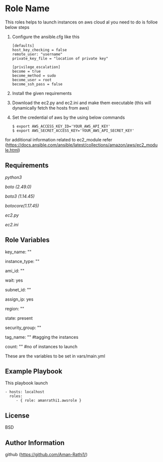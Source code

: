 Role Name
=========

This roles helps to launch instances on aws cloud al you need to do is folloe below steps
1. Configure the ansible.cfg like this
 
       [defaults]
       host_key_checking = false
       remote_user: "username"
       private_key_file = "location of private key"

       [privilege_escalation]
       become = true
       become_method = sudo
       become_user = root
       become_ssh_pass = false

2. Install the given requirements
3. Download the ec2.py and ec2.ini and make them executable (this will dynamically fetch the hosts from aws)
4. Set the credential of aws by the using below commands
   
       $ export AWS_ACCESS_KEY_ID='YOUR_AWS_API_KEY'
       $ export AWS_SECRET_ACCESS_KEY='YOUR_AWS_API_SECRET_KEY'

for additional information related to ec2_module refer (https://docs.ansible.com/ansible/latest/collections/amazon/aws/ec2_module.html)




Requirements
------------
*python3*

*boto (2.49.0)*

*boto3 (1.14.45)*

*botocore(1.17.45)*

*ec2.py*

*ec2.ini*



Role Variables
--------------


key_name: ""

instance_type: ""

ami_id: ""

wait: yes

subnet_id: ""

assign_ip: yes

region: ""

state: present

security_group: ""

tag_name: ""             #tagging the instances

count: ""                #no of instances to launch 

These are the variables to be set in vars/main.yml


Example Playbook
----------------

This playbook launch 

    - hosts: localhost
      roles:
         - { role: amanrathi1.awsrole }

License
-------	

BSD

Author Information
------------------
github (https://github.com/Aman-Rathi1/)

